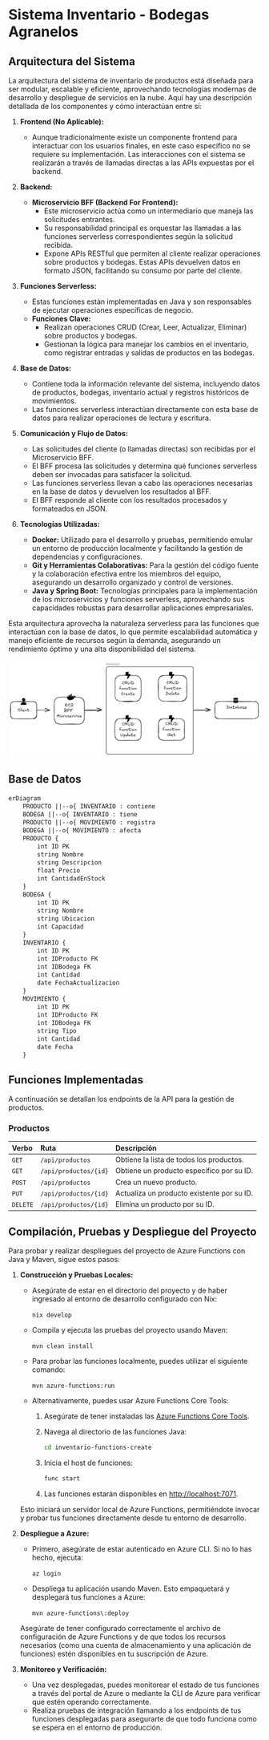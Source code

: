 # Sistema Inventario - Bodegas Agranelos

## Arquitectura del Sistema

La arquitectura del sistema de inventario de productos está diseñada para ser modular, escalable y eficiente, aprovechando tecnologías modernas de desarrollo y despliegue de servicios en la nube. Aquí hay una descripción detallada de los componentes y cómo interactúan entre sí:

1. **Frontend (No Aplicable):**

    - Aunque tradicionalmente existe un componente frontend para interactuar con los usuarios finales, en este caso específico no se requiere su implementación. Las interacciones con el sistema se realizarán a través de llamadas directas a las APIs expuestas por el backend.
2. **Backend:**

    - **Microservicio BFF (Backend For Frontend):**
        - Este microservicio actúa como un intermediario que maneja las solicitudes entrantes.
        - Su responsabilidad principal es orquestar las llamadas a las funciones serverless correspondientes según la solicitud recibida.
        - Expone APIs RESTful que permiten al cliente realizar operaciones sobre productos y bodegas. Estas APIs devuelven datos en formato JSON, facilitando su consumo por parte del cliente.
3. **Funciones Serverless:**

    - Estas funciones están implementadas en Java y son responsables de ejecutar operaciones específicas de negocio.
    - **Funciones Clave:**
        - Realizan operaciones CRUD (Crear, Leer, Actualizar, Eliminar) sobre productos y bodegas.
        - Gestionan la lógica para manejar los cambios en el inventario, como registrar entradas y salidas de productos en las bodegas.
4. **Base de Datos:**

    - Contiene toda la información relevante del sistema, incluyendo datos de productos, bodegas, inventario actual y registros históricos de movimientos.
    - Las funciones serverless interactúan directamente con esta base de datos para realizar operaciones de lectura y escritura.
5. **Comunicación y Flujo de Datos:**

    - Las solicitudes del cliente (o llamadas directas) son recibidas por el Microservicio BFF.
    - El BFF procesa las solicitudes y determina qué funciones serverless deben ser invocadas para satisfacer la solicitud.
    - Las funciones serverless llevan a cabo las operaciones necesarias en la base de datos y devuelven los resultados al BFF.
    - El BFF responde al cliente con los resultados procesados y formateados en JSON.
6. **Tecnologías Utilizadas:**

    - **Docker:** Utilizado para el desarrollo y pruebas, permitiendo emular un entorno de producción localmente y facilitando la gestión de dependencias y configuraciones.
    - **Git y Herramientas Colaborativas:** Para la gestión del código fuente y la colaboración efectiva entre los miembros del equipo, asegurando un desarrollo organizado y control de versiones.
    - **Java y Spring Boot:** Tecnologías principales para la implementación de los microservicios y funciones serverless, aprovechando sus capacidades robustas para desarrollar aplicaciones empresariales.

Esta arquitectura aprovecha la naturaleza serverless para las funciones que interactúan con la base de datos, lo que permite escalabilidad automática y manejo eficiente de recursos según la demanda, asegurando un rendimiento óptimo y una alta disponibilidad del sistema.

![agranelos-arquitectura.png](agranelos-arquitectura.png)

## Base de Datos

```mermaid
erDiagram
    PRODUCTO ||--o{ INVENTARIO : contiene
    BODEGA ||--o{ INVENTARIO : tiene
    PRODUCTO ||--o{ MOVIMIENTO : registra
    BODEGA ||--o{ MOVIMIENTO : afecta
    PRODUCTO {
        int ID PK
        string Nombre
        string Descripcion
        float Precio
        int CantidadEnStock
    }
    BODEGA {
        int ID PK
        string Nombre
        string Ubicacion
        int Capacidad
    }
    INVENTARIO {
        int ID PK
        int IDProducto FK
        int IDBodega FK
        int Cantidad
        date FechaActualizacion
    }
    MOVIMIENTO {
        int ID PK
        int IDProducto FK
        int IDBodega FK
        string Tipo
        int Cantidad
        date Fecha
    }
```

## Funciones Implementadas

A continuación se detallan los endpoints de la API para la gestión de productos.

### Productos

| Verbo  | Ruta                  | Descripción                        |
| :----- | :-------------------- | :--------------------------------- |
| `GET`  | `/api/productos`      | Obtiene la lista de todos los productos. |
| `GET`  | `/api/productos/{id}` | Obtiene un producto específico por su ID. |
| `POST` | `/api/productos`      | Crea un nuevo producto.            |
| `PUT`  | `/api/productos/{id}` | Actualiza un producto existente por su ID. |
| `DELETE`| `/api/productos/{id}`| Elimina un producto por su ID.     |

## Compilación, Pruebas y Despliegue del Proyecto

Para probar y realizar despliegues del proyecto de Azure Functions con Java y Maven, sigue estos pasos:

1. **Construcción y Pruebas Locales:**

    - Asegúrate de estar en el directorio del proyecto y de haber ingresado al entorno de desarrollo configurado con Nix:

        `nix develop`

    - Compila y ejecuta las pruebas del proyecto usando Maven:

        `mvn clean install`

    - Para probar las funciones localmente, puedes utilizar el siguiente comando:

        `mvn azure-functions:run`
        
    - Alternativamente, puedes usar Azure Functions Core Tools:
    
        1. Asegúrate de tener instaladas las [Azure Functions Core Tools](https://learn.microsoft.com/azure/azure-functions/functions-run-local).
        2. Navega al directorio de las funciones Java:
        
            ```bash
            cd inventario-functions-create
            ```
        3. Inicia el host de funciones:
        
            ```bash
            func start
            ```
        4. Las funciones estarán disponibles en <http://localhost:7071>.


    Esto iniciará un servidor local de Azure Functions, permitiéndote invocar y probar tus funciones directamente desde tu entorno de desarrollo.

2. **Despliegue a Azure:**

    - Primero, asegúrate de estar autenticado en Azure CLI. Si no lo has hecho, ejecuta:

        `az login`

    - Despliega tu aplicación usando Maven. Esto empaquetará y desplegará tus funciones a Azure:

        `mvn azure-functions\:deploy`


    Asegúrate de tener configurado correctamente el archivo de configuración de Azure Functions y de que todos los recursos necesarios (como una cuenta de almacenamiento y una aplicación de funciones) estén disponibles en tu suscripción de Azure.

3. **Monitoreo y Verificación:**

    - Una vez desplegadas, puedes monitorear el estado de tus funciones a través del portal de Azure o mediante la CLI de Azure para verificar que estén operando correctamente.
    - Realiza pruebas de integración llamando a los endpoints de tus funciones desplegadas para asegurarte de que todo funciona como se espera en el entorno de producción.
